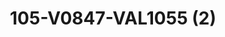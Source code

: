 ---
title: 105-V0847-VAL1055 (2)
image: 105-V0847-VAL1055 (2).jpg
brand: outlet-sposa
layout: vestito
---